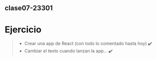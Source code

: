 ## **clase07-23301**

# Ejercicio

>* Crear una app de React (con todo lo comentado hasta hoy)  :heavy_check_mark:	
>* Cambiar el texto cuando lanzan la app...  :heavy_check_mark:	
